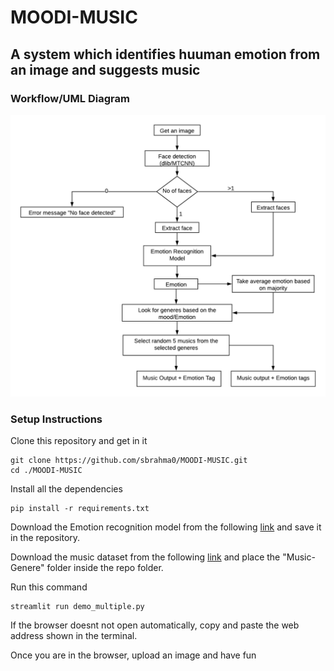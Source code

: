 # MOODI-MUSIC
## A system which identifies huuman emotion from an image and suggests music

### Workflow/UML Diagram
![image](results/work_flow.png)

### Setup Instructions
Clone this repository and get in it
```
git clone https://github.com/sbrahma0/MOODI-MUSIC.git
cd ./MOODI-MUSIC
```
Install all the dependencies
```
pip install -r requirements.txt 
```
Download the Emotion recognition model from the following [link](https://drive.google.com/file/d/19su4fmTbqQkLQxQiV1vhOO1zTMQgClc1/view?usp=sharing) and save it in the repository.

Download the music dataset from the following [link](https://www.kaggle.com/andradaolteanu/gtzan-dataset-music-genre-classification) and place the "Music-Genere" folder inside the repo folder.

Run this command
```
streamlit run demo_multiple.py
```
If the browser doesnt not open automatically, copy and paste the web address shown in the terminal.

Once you are in the browser, upload an image and have fun 

